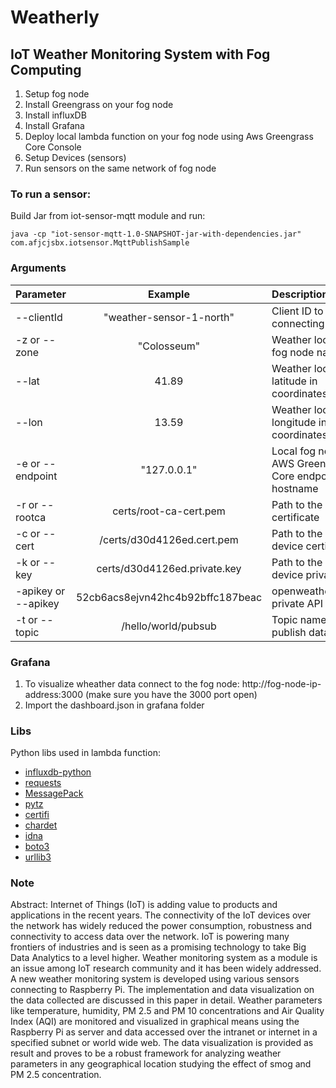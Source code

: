 # Weatherly
## IoT Weather Monitoring System with Fog Computing


1. Setup fog node
2. Install Greengrass on your fog node
3. Install influxDB
4. Install Grafana
5. Deploy local lambda function on your fog node using Aws Greengrass Core Console
6. Setup Devices (sensors)
7. Run sensors on the same network of fog node

### To run a sensor:
Build Jar from iot-sensor-mqtt module and run:
```
java -cp "iot-sensor-mqtt-1.0-SNAPSHOT-jar-with-dependencies.jar" com.afjcjsbx.iotsensor.MqttPublishSample
```
### Arguments ##

| Parameter                 | Example       | Description   |	
| :------------------------ |:-------------:| :-------------|
| --clientId 	       |	"weather-sensor-1-north"          | Client ID to use when connecting
| -z or --zone 	       |	"Colosseum"          |Weather locality or fog node name 
| --lat 	       |	41.89          |Weather locality latitude in coordinates
| --lon          | 13.59           |Weather locality longitude in coordinates
| -e or --endpoint 	       |	"127.0.0.1"	            |Local fog node ip or AWS Greengrass Core endpoint hostname
| -r or --rootca		       | certs/root-ca-cert.pem	           | Path to the root certificate
| -c or --cert  	        | /certs/d30d4126ed.cert.pem         | Path to the IoT device certificate
| -k or --key         | certs/d30d4126ed.private.key             | Path to the IoT device private key
| -apikey or --apikey         | 52cb6acs8ejvn42hc4b92bffc187beac             | openweathermap.org private API key
| -t or --topic          | /hello/world/pubsub           | Topic name to publish data


### Grafana ##
1. To visualize wheather data connect to the fog node: http://fog-node-ip-address:3000 (make sure you have the 3000 port open)
2. Import the dashboard.json in grafana folder

### Libs
Python libs used in lambda function:
- [influxdb-python](https://github.com/influxdata/influxdb-python)
- [requests](https://github.com/psf/requests)
- [MessagePack](https://github.com/msgpack/msgpack-python)
- [pytz](https://pypi.org/project/pytz/)
- [certifi](https://github.com/certifi/python-certifi)
- [chardet](https://github.com/chardet/chardet)
- [idna](https://pypi.org/project/idna/0.6/)
- [boto3](https://github.com/boto/boto3)
- [urllib3](https://github.com/urllib3/urllib3)


### Note



Abstract: Internet of Things (IoT) is adding value to products
and applications in the recent years. The connectivity of the IoT
devices over the network has widely reduced the power
consumption, robustness and connectivity to access data over the
network. IoT is powering many frontiers of industries and is seen
as a promising technology to take Big Data Analytics to a level
higher. Weather monitoring system as a module is an issue
among IoT research community and it has been widely
addressed. A new weather monitoring system is developed using
various sensors connecting to Raspberry Pi. The implementation
and data visualization on the data collected are discussed in this
paper in detail. Weather parameters like temperature, humidity,
PM 2.5 and PM 10 concentrations and Air Quality Index (AQI)
are monitored and visualized in graphical means using the
Raspberry Pi as server and data accessed over the intranet or
internet in a specified subnet or world wide web. The data
visualization is provided as result and proves to be a robust
framework for analyzing weather parameters in any
geographical location studying the effect of smog and PM 2.5
concentration.
